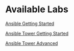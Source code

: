 # Available Labs

[Ansible Getting Started](./ansible-getting-started/)

[Ansible Tower Getting Started](./ansible-tower-getting-started/)

[Ansible Tower Advanced](./ansible-tower-advanced/)
